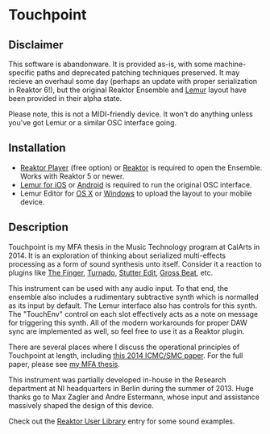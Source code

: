 # Touchpoint

## Disclaimer
This software is abandonware. It is provided as-is, with some machine-specific paths and deprecated patching techniques preserved. It may recieve an overhaul some day (perhaps an update with proper serialization in Reaktor 6!), but the original Reaktor Ensemble and [Lemur](https://liine.net/en/products/lemur/) layout have been provided in their alpha state.

Please note, this is not a MIDI-friendly device. It won't do anything unless you've got Lemur or a similar OSC interface going.

## Installation
- [Reaktor Player](https://www.native-instruments.com/en/products/komplete/synths/reaktor-6-player/) (free option) or [Reaktor](https://www.native-instruments.com/en/products/komplete/synths/reaktor-6/) is required to open the Ensemble. Works with Reaktor 5 or newer.
- [Lemur for iOS](https://itunes.apple.com/us/app/lemur/id481290621?mt=8) or [Android](https://play.google.com/store/apps/details?id=net.liine.lemurapp&hl=en) is required to run the original OSC interface.
- Lemur Editor for [OS X](https://liine.net/assets/files/lemur/Lemur-Installer-5.3.2-OSX.dmg) or [Windows](https://liine.net/assets/files/lemur/Lemur-Installer-5.3.2WIN.exe) to upload the layout to your mobile device.

## Description
Touchpoint is my MFA thesis in the Music Technology program at CalArts in 2014. It is an exploration of thinking about serialized multi-effects processing as a form of sound synthesis unto itself. Consider it a reaction to plugins like [The Finger](https://www.native-instruments.com/en/products/komplete/effects/the-finger/), [Turnado](http://sugar-bytes.de/content/products/Turnado/index.php?lang=), [Stutter Edit](https://www.izotope.com/en/products/create-and-design/stutter-edit.html), [Gross Beat](http://www.image-line.com/plugins/Effects/Gross+Beat/), etc.

This instrument can be used with any audio input. To that end, the ensemble also includes a rudimentary subtractive synth which is normalled as its input by default. The Lemur interface also has controls for this synth. The "TouchEnv" control on each slot effectively acts as a note on message for triggering this synth. All of the modern workarounds for proper DAW sync are implemented as well, so feel free to use it as a Reaktor plugin.

There are several places where I discuss the operational principles of Touchpoint at length, including [this 2014 ICMC/SMC paper](http://speech.di.uoa.gr/ICMC-SMC-2014/images/VOL_2/1469.pdf). For the full paper, please see [my MFA thesis](http://mtiid.calartsmusictech.com/wp-content/uploads/2016/09/nsuda_mfa_2014.pdf).

This instrument was partially developed in-house in the Research department at NI headquarters in Berlin during the summer of 2013. Huge thanks go to Max Zagler and Andre Estermann, whose input and assistance massively shaped the design of this device.

Check out the [Reaktor User Library](https://www.native-instruments.com/en/reaktor-community/reaktor-user-library/entry/show/8642/) entry for some sound examples.
